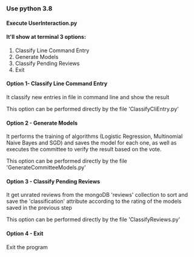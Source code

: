 ### Use python 3.8

#### Execute UserInteraction.py

#### It'll show at terminal 3 options: 
  1. Classify Line Command Entry
  2. Generate Models
  3. Classify Pending Reviews
  4. Exit

#### Option 1- Classify Line Command Entry

It classify new entries in file in command line and show the result

This option can be performed directly by the file 'ClassifyCliEntry.py'

#### Option 2 - Generate Models

It performs the training of algorithms (Logistic Regression, Multinomial Naive Bayes and SGD) and saves the model for each one, as well as executes the committee to verify the result based on the vote.

This option can be performed directly by the file 'GenerateCommitteeModels.py'


#### Option 3 - Classify Pending Reviews

It get unrated reviews from the mongoDB 'reviews' collection to sort and save the 'classification' attribute according to the rating of the models saved in the previous step

This option can be performed directly by the file 'ClassifyReviews.py'

#### Option 4 - Exit

Exit the program
